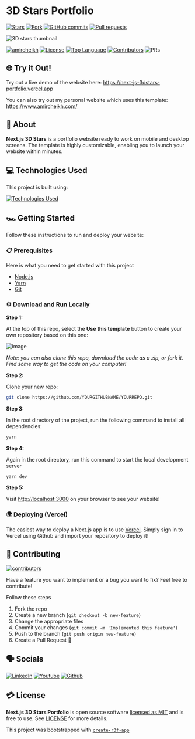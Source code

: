 # 3D Stars Portfolio

<!-- GitHub badges -->

[![Stars](https://img.shields.io/github/stars/amircheikh/NextJS-3DStars-Portfolio?style=social)](https://github.com/amircheikh/NextJS-3DStars-Portfolio/stargazers)
[![Fork](https://img.shields.io/github/forks/amircheikh/NextJS-3DStars-Portfolio?style=social)](https://github.com/amircheikh/NextJS-3DStars-Portfolio/forks)
[![GitHub commits](https://img.shields.io/github/commit-activity/t/amircheikh/NextJS-3DStars-Portfolio?style=social&logo=github)](https://github.com/amircheikh/NextJS-3DStars-Portfolio/commits)
[![Pull requests](https://img.shields.io/github/issues-pr/amircheikh/NextJS-3DStars-Portfolio?style=social&logo=github)](https://github.com/amircheikh/NextJS-3DStars-Portfolio/pulls)

![3D stars thumbnail](https://github.com/user-attachments/assets/98862cbd-26f6-4ed8-9e94-de1e993faeb0)

[![amircheikh](https://custom-icon-badges.demolab.com/badge/made%20by%20-amircheikh-556bf2?logo=github&logoColor=white&labelColor=101827)](https://github.com/amircheikh)
[![License](https://img.shields.io/github/license/amircheikh/NextJS-3DStars-Portfolio?color=dddddd&labelColor=000000)](https://github.com/amircheikh/NextJS-3DStars-Portfolio/blob/main/LICENSE)
[![Top Language](https://img.shields.io/github/languages/top/amircheikh/NextJS-3DStars-Portfolio?logo=github&logoColor=%23007ACC&label=TypeScript)](https://www.typescriptlang.org/)
[![Contributors](https://img.shields.io/github/contributors/amircheikh/NextJS-3DStars-Portfolio?style=flat&color=orange&label=Contributors)](https://github.com/amircheikh/NextJS-3DStars-Portfolio/graphs/contributors)
![PRs](https://img.shields.io/badge/PRs-welcome-ff69b4.svg?style=shields)

## 🌐 Try it Out!

Try out a live demo of the website here:
https://next-js-3dstars-portfolio.vercel.app

You can also try out my personal website which uses this template:
https://www.amircheikh.com/

## 📝 About

**Next.js 3D Stars** is a portfolio website ready to work on mobile and desktop screens. The template is highly customizable, enabling you to launch your website within minutes.

## 💻 Technologies Used

This project is built using:

[![Technologies Used](https://skillicons.dev/icons?i=nextjs,threejs,ts,tailwind,vercel)](https://skillicons.dev)

## 🏎️ Getting Started

Follow these instructions to run and deploy your website:

### 📋 Prerequisites

Here is what you need to get started with this project

- [Node.js](https://nodejs.org/en/)
- [Yarn](https://yarnpkg.com/getting-started/install)
- [Git](https://git-scm.com/downloads)

### ⚙️ Download and Run Locally

**Step 1:**

At the top of this repo, select the **Use this template** button to create your own repository based on this one:

![image](https://github.com/user-attachments/assets/5d9fc99e-6f73-40d1-8ef7-d4e883131628)

_Note: you can also clone this repo, download the code as a zip, or fork it. Find some way to get the code on your computer!_

**Step 2:**

Clone your new repo:

```bash
git clone https://github.com/YOURGITHUBNAME/YOURREPO.git
```

**Step 3:**

In the root directory of the project, run the following command to install all dependencies:

```bash
yarn
```

**Step 4:**

Again in the root directory, run this command to start the local development server

```bash
yarn dev
```

**Step 5:**

Visit [http://localhost:3000](http://localhost:3000) on your browser to see your website!

### 🌍 Deploying (Vercel)

The easiest way to deploy a Next.js app is to use
[Vercel](https://vercel.com/). Simply sign in to Vercel using Github and import your repository to deploy it!

## 🔧 Contributing

[![contributors](https://contrib.rocks/image?repo=amircheikh/NextJS-3DStars-Portfolio)](https://github.com/amircheikh/NextJS-3DStars-Portfolio/graphs/contributors)

Have a feature you want to implement or a bug you want to fix? Feel free to contribute!

Follow these steps

1. Fork the repo
2. Create a new branch (`git checkout -b new-feature`)
3. Change the appropriate files
4. Commit your changes (`git commit -m 'Implemented this feature'`)
5. Push to the branch (`git push origin new-feature`)
6. Create a Pull Request 💸

## 🗣️ Socials

[![LinkedIn](https://img.shields.io/badge/LinkedIn-amircheikh-blue?style=flat&logo=linkedin&logoColor=b0c0c0&labelColor=363D44)](https://www.linkedin.com/in/amircheikh)
[![Youtube](https://img.shields.io/badge/Youtube-fractitez-FF0000?style=flat&logo=youtube&logoColor=b0c0c0&labelColor=363D44)](https://www.youtube.com/channel/UCa7KC1wRWu-IS4OblRrBMVg)
[![Github](https://img.shields.io/badge/Github-amircheikh-white?style=flat&logo=github&logoColor=b0c0c0&labelColor=363D44)](https://github.com/amircheikh)

## 💳 License

**Next.js 3D Stars Portfolio** is open source software
[licensed as MIT](https://opensource.org/license/mit/) and is free to use. See
[LICENSE](https://github.com/amircheikh/NextJS-3DStars-Portfolio/blob/main/LICENSE) for more details.

This project was bootstrapped with [`create-r3f-app`](https://github.com/utsuboco/create-r3f-app)
